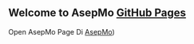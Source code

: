 ## Welcome to AsepMo [GitHub Pages](https://github.com/GithubPages/)
Open AsepMo Page Di [AsepMo](https://aweb41.github.io/AsepMo/))
